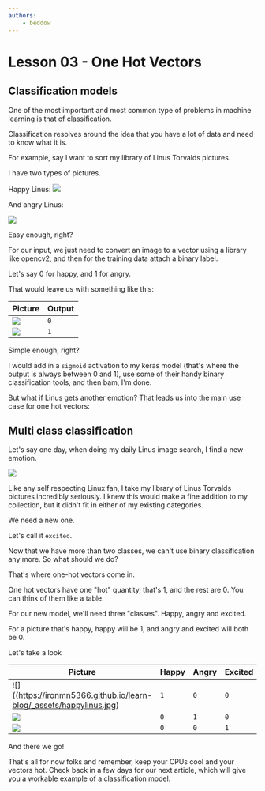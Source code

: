 ```yaml
---
authors:
    - beddow
---
```


# Lesson 03 - One Hot Vectors

## Classification models

One of the most important and most common type of problems in machine learning is that of classification.

Classification resolves around the idea that you have a lot of data and need to know what it is.

For example, say I want to sort my library of Linus Torvalds pictures.

I have two types of pictures.

Happy Linus:
![](https://ironmn5366.github.io/learn-blog/_assets/happylinus.jpg)

And angry Linus:

![](https://ironmn5366.github.io/learn-blog/_assets/angrylinus.png)

Easy enough, right?

For our input, we just need to convert an image to a vector using a library like opencv2, and then for the training data attach a binary label.

Let's say 0 for happy, and 1 for angry.

That would leave us with something like this:

|Picture|Output|
|---------------------------------------------------------|---|
|![](https://ironmn5366.github.io/learn-blog/_assets/happylinus.jpg)|`0`|
|![](https://ironmn5366.github.io/learn-blog/_assets/angrylinus.png)|`1`|

Simple enough, right?

I would add in a `sigmoid` activation to my keras model  (that's where the output is always between 0 and 1), use some of their handy binary classification tools, and then bam, I'm done.

But what if Linus gets another emotion? That leads us into the main use case for one hot vectors:

## Multi class classification

Let's say one day, when doing my daily Linus image search, I find a new emotion.

![](https://ironmn5366.github.io/learn-blog/_assets/excitedlinus.jpg)

Like any self respecting Linux fan, I take my library of Linus Torvalds pictures incredibly seriously.
I knew this would make a fine addition to my collection, but it didn't fit in either of my existing categories.

We need a new one.

Let's call it `excited`.

Now that we have more than two classes, we can't use binary classification any more. So what should we do?

That's where one-hot vectors come in.

One hot vectors have one "hot" quantity, that's 1, and the rest are 0. You can think of them like a table.

For our new model, we'll need three "classes". Happy, angry and excited.

For a picture that's happy, happy will be 1, and angry and excited will both be 0.

Let's take a look

|Picture|Happy|Angry|Excited|
|-------|-----|-----|-------|
|![]((https://ironmn5366.github.io/learn-blog/_assets/happylinus.jpg)|`1`|`0`|`0`|
|![](https://ironmn5366.github.io/learn-blog/_assets/angrylinus.png)|`0`|`1`|`0`|
|![](https://ironmn5366.github.io/learn-blog/_assets/excitedlinus.jpg)|`0`|`0`|`1`|

And there we go!

That's all for now folks and remember, keep your CPUs cool and your vectors hot. Check back in a few days for our next article, which will give you a workable example of a classification model.
